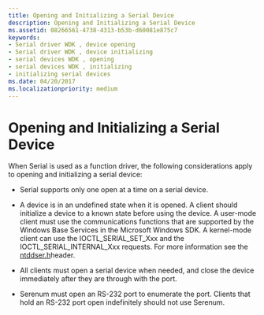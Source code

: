 ```yaml
---
title: Opening and Initializing a Serial Device
description: Opening and Initializing a Serial Device
ms.assetid: 08266561-4738-4313-b53b-d60081e875c7
keywords:
- Serial driver WDK , device opening
- Serial driver WDK , device initializing
- serial devices WDK , opening
- serial devices WDK , initializing
- initializing serial devices
ms.date: 04/20/2017
ms.localizationpriority: medium
---
```


# Opening and Initializing a Serial Device

When Serial is used as a function driver, the following considerations apply to opening and initializing a serial device:

- Serial supports only one open at a time on a serial device.

- A device is in an undefined state when it is opened. A client should initialize a device to a known state before using the device. A user-mode client must use the communications functions that are supported by the Windows Base Services in the Microsoft Windows SDK. A kernel-mode client can use the IOCTL\_SERIAL\_SET\_Xxx and the IOCTL\_SERIAL\_INTERNAL\_Xxx requests. For more information see the [ntddser.h](https://docs.microsoft.com/windows-hardware/drivers/ddi/ntddser/)header.

- All clients must open a serial device when needed, and close the device immediately after they are through with the port.

- Serenum must open an RS-232 port to enumerate the port. Clients that hold an RS-232 port open indefinitely should not use Serenum.
